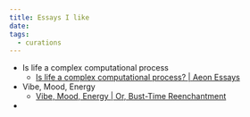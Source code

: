```yaml
---
title: Essays I like
date: 
tags:
  - curations
---
```

- Is life a complex computational process
	- [Is life a complex computational process? | Aeon Essays](https://aeon.co/essays/is-life-a-complex-computational-process)
- Vibe, Mood, Energy
	- [Vibe, Mood, Energy​ | Or, Bust-Time Reenchantment](https://www.thedriftmag.com/vibe-mood-energy/)
- 
